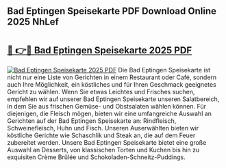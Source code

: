 ## Bad Eptingen Speisekarte PDF Download Online 2025 NhLef

# <h2><a href="http://gca64l.nevu.top/?p=Bad+Eptingen+Speisekarte">🔗 👉🔴 Bad Eptingen Speisekarte 2025 PDF</a></h2>

[![Bad Eptingen Speisekarte 2025 PDF](https://i.imgur.com/dBaPXMq.png)](http://gca64l.nevu.top/?p=Bad+Eptingen+Speisekarte)
Die Bad Eptingen Speisekarte ist nicht nur eine Liste von Gerichten in einem Restaurant oder Café, sondern auch Ihre Möglichkeit, ein köstliches und für Ihren Geschmack geeignetes Gericht zu wählen. Wenn Sie etwas Leichtes und Frisches suchen, empfehlen wir auf unserer Bad Eptingen Speisekarte unseren Salatbereich, in dem Sie aus frischen Gemüse- und Obstsalaten wählen können. Für diejenigen, die Fleisch mögen, bieten wir eine umfangreiche Auswahl an Gerichten auf der Bad Eptingen Speisekarte an: Rindfleisch, Schweinefleisch, Huhn und Fisch. Unseren Auserwählten bieten wir köstliche Gerichte wie Schaschlik und Steak an, die auf dem Feuer zubereitet werden. Unsere Bad Eptingen Speisekarte bietet eine große Auswahl an Desserts, von klassischen Torten und Kuchen bis hin zu exquisiten Crème Brûlée und Schokoladen-Schneitz-Puddings.
